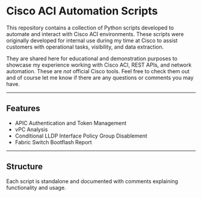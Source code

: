 # Cisco ACI Automation Scripts

This repository contains a collection of Python scripts developed to automate and interact with Cisco ACI environments. These scripts were originally developed for internal use during my time at Cisco to assist customers with operational tasks, visibility, and data extraction.

They are shared here for educational and demonstration purposes to showcase my experience working with Cisco ACI, REST APIs, and network automation. These are *not* official Cisco tools. Feel free to check them out and of course let me know if there are any questions or comments you may have.

---

## Features

- APIC Authentication and Token Management
- vPC Analysis
- Conditional LLDP Interface Policy Group Disablement
- Fabric Switch Bootflash Report

---

## Structure

Each script is standalone and documented with comments explaining functionality and usage.

